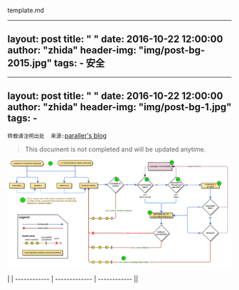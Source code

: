 template.md




---
layout:     post
title:      " "
date:       2016-10-22 12:00:00
author:     "zhida"
header-img: "img/post-bg-2015.jpg"
tags:
    - 安全
---



---
layout:     post
title:      " "
date:       2016-10-22 12:00:00
author:     "zhida"
header-img: "img/post-bg-1.jpg"
tags:
    -  
---

`转载请注明出处  来源:`[paraller's blog](http://www.paraller.com)

> This document is not completed and will be updated anytime.


![](/img/in-post/h1.jpg)




 | | 
------------ | ------------- | ------------
||
 